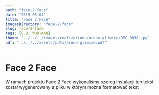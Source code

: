 ```yaml
---
path: "face-2-face"
date: "2019-05-04"
title: "Face 2 Face"
imagesDirectory: "face-2-face"
slug: face-2-face
tags: [C.O, WOD-KAN]
thumb: "../../../images/realizations/arena-gliwice/DSC_0038.jpg"
pdf: "../../../assets/pdfs/arena-gliwice.pdf"
---
```


# Face 2 Face

W ramach projektu Face 2 Face wykonaliśmy szereg instalacji 
ten tekst został wygenerowany z pliku w którym można formatować tekst
